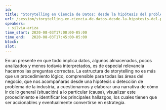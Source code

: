 ```yaml
---
id: 
title: "Storytelling en Ciencia de Datos: desde la hipótesis del problema, estructura, visualización y validación"
url: /session/storytelling-en-ciencia-de-datos-desde-la-hipotesis-del-problema-estructura-visualizacion-y-validacion/
speakers:
 - silvia-ariza
time_start: 2020-08-03T17:00:00-05:00
time_end:   2020-08-03T17:45:00-05:00
block: 
slot: 
---
```


En un presente en que todo implica datos, algunos almacenados, pocos analizados y menos todavía interpretados, es de especial relevancia hacernos las preguntas correctas. La estructura de storytelling no es más que un procedimiento lógico, comprensible para todas las áreas del negocio, que nos acompañarás desde una hipótesis o detección de problema de la industria, a cuestionarnos y elaborar una narrativa de cómo ir de lo general (situación) a lo particular (causa), visualizar este procedimiento e identificar los principales hallazgos, los cuales tienen que ser accionables y eventualmente convertirse en estrategia.